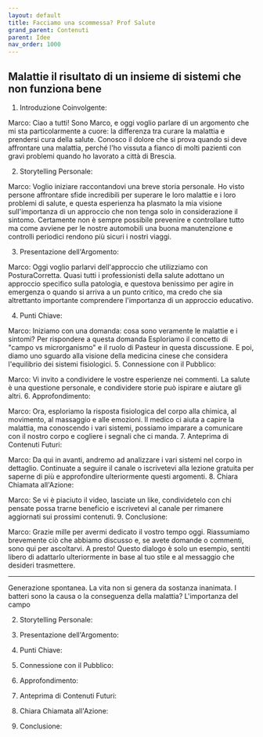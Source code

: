 ```yaml
---
layout: default
title: Facciamo una scommessa? Prof Salute
grand_parent: Contenuti
parent: Idee
nav_order: 1000
---
```


## Malattie il risultato di un insieme di sistemi che non funziona bene

1. Introduzione Coinvolgente:

Marco: Ciao a tutti! Sono Marco, e oggi voglio parlare di un argomento che mi sta particolarmente a cuore: la differenza tra curare la malattia e prendersi cura della salute. Conosco il dolore che si prova quando si deve affrontare una malattia, perché l'ho vissuta a fianco di molti pazienti con gravi problemi quando ho lavorato a città di Brescia. 

2. Storytelling Personale:

Marco: Voglio iniziare raccontandovi una breve storia personale. Ho visto persone affrontare sfide incredibili per superare le loro malattie e i loro problemi di salute, e questa esperienza  ha plasmato la mia visione sull'importanza di un approccio che non tenga solo in considerazione il sintomo. Certamente non è sempre possibile prevenire e controllare tutto ma come avviene per le nostre automobili una buona manutenzione e controlli periodici rendono più sicuri i nostri viaggi. 


3. Presentazione dell'Argomento:

Marco: Oggi voglio parlarvi dell'approccio che utilizziamo con PosturaCorretta. Quasi tutti i professionisti della salute adottano un approccio specifico sulla patologia, e questova benissimo per agire in emergenza o quando si arriva a un punto critico, ma credo che sia altrettanto importante comprendere l'importanza di un approccio educativo.

4. Punti Chiave:

Marco: Iniziamo con una domanda: cosa sono veramente le malattie e i sintomi? 
Per rispondere a questa domanda 
Esploriamo il concetto di "campo vs microrganismo" e il ruolo di Pasteur in questa discussione. E poi, diamo uno sguardo alla visione della medicina cinese che considera l'equilibrio dei sistemi fisiologici.
5. Connessione con il Pubblico:

Marco: Vi invito a condividere le vostre esperienze nei commenti. La salute è una questione personale, e condividere storie può ispirare e aiutare gli altri.
6. Approfondimento:

Marco: Ora, esploriamo la risposta fisiologica del corpo alla chimica, al movimento, al massaggio e alle emozioni. Il medico ci aiuta a capire la malattia, ma conoscendo i vari sistemi, possiamo imparare a comunicare con il nostro corpo e cogliere i segnali che ci manda.
7. Anteprima di Contenuti Futuri:

Marco: Da qui in avanti, andremo ad analizzare i vari sistemi nel corpo in dettaglio. Continuate a seguire il canale o iscrivetevi alla lezione gratuita per saperne di più e approfondire ulteriormente questi argomenti.
8. Chiara Chiamata all'Azione:

Marco: Se vi è piaciuto il video, lasciate un like, condividetelo con chi pensate possa trarne beneficio e iscrivetevi al canale per rimanere aggiornati sui prossimi contenuti.
9. Conclusione:

Marco: Grazie mille per avermi dedicato il vostro tempo oggi. Riassumiamo brevemente ciò che abbiamo discusso e, se avete domande o commenti, sono qui per ascoltarvi. A presto!
Questo dialogo è solo un esempio, sentiti libero di adattarlo ulteriormente in base al tuo stile e al messaggio che desideri trasmettere.


-------------

Generazione spontanea.
La vita non si genera da sostanza inanimata. 
I batteri sono la causa o la conseguenza della malattia? 
L'importanza del campo






2. Storytelling Personale:


3. Presentazione dell'Argomento:

4. Punti Chiave:


5. Connessione con il Pubblico:


6. Approfondimento:


7. Anteprima di Contenuti Futuri:


8. Chiara Chiamata all'Azione:

9. Conclusione:







